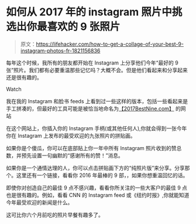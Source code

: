 # 如何从 2017 年的 instagram 照片中挑选出你最喜欢的 9 张照片

> 原文：<https://lifehacker.com/how-to-get-a-collage-of-your-best-9-instagram-photos-fr-1821156836>

每年这个时候，我所有的朋友都开始在 Instagram 上分享他们今年“最好的 9 张”照片。我们都有必要重温那些记忆吗？大概不会。但是他们看起来和分享起来还是很有趣的。

Watch

我在我的 Instagram 和脸书 feeds 上看到过一些这样的版本，包括一些看起来是手工拼凑的，但最好的工具可能是被恰当地命名为[【2017BestNine.com】](https://2017bestnine.com/)
的网站

在这个网站上，你插入你的 Instagram 手柄(或其他任何人),你就会得到一张今年你在 Instagram 上发布的最受欢迎的九张照片的拼贴画。

如果你是个傻瓜，你可以在底部贴上你一年中所有 Instagram 照片收到的赞总数，并预先设置一句幽默的“感谢所有的赞！”消息。

如果你是一个通情达理的人，你可以点击拼贴画下方的“纯照片版”来分享。分享那个。这里还有一个链接，看看你 2016 年最棒的 9 部，，如果你想重温回忆的话。

即使你对创造自己的最佳 9 点不感兴趣，看看你所关注的一些大客户的最佳 9 点也是很有趣的。例如，看看 CNN 的 Instagram feed 或《纽约时报》,你就能知道今年最受欢迎的新闻是什么。

这可比你六个月前吃的照片早餐有趣多了。